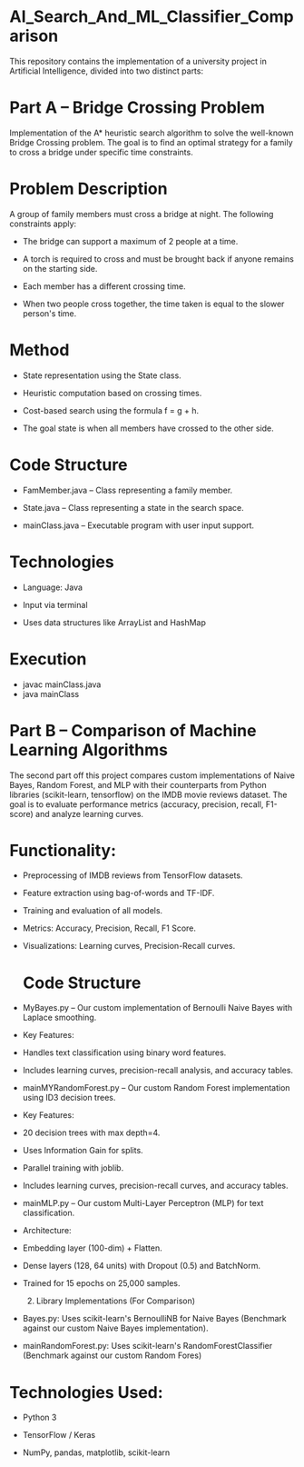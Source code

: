 # AI_Search_And_ML_Classifier_Comparison
This repository contains the implementation of a university project in Artificial Intelligence, divided into two distinct parts:

# Part A – Bridge Crossing Problem
Implementation of the A* heuristic search algorithm to solve the well-known Bridge Crossing problem. The goal is to find an optimal strategy for a family to cross a bridge under specific time constraints.

# Problem Description
A group of family members must cross a bridge at night. The following constraints apply:

- The bridge can support a maximum of 2 people at a time.

- A torch is required to cross and must be brought back if anyone remains on the starting side.

- Each member has a different crossing time.

- When two people cross together, the time taken is equal to the slower person's time.

 #  Method
- State representation using the State class.

- Heuristic computation based on crossing times.

- Cost-based search using the formula f = g + h.

- The goal state is when all members have crossed to the other side.
  
# Code Structure
- FamMember.java – Class representing a family member.

- State.java – Class representing a state in the search space.

- mainClass.java – Executable program with user input support.

#  Technologies
- Language: Java

- Input via terminal

- Uses data structures like ArrayList and HashMap

 # Execution

- javac mainClass.java
- java mainClass

 # Part B – Comparison of Machine Learning Algorithms
The second part off this project compares custom implementations of Naive Bayes, Random Forest, and MLP with their counterparts from Python libraries (scikit-learn, tensorflow) on the IMDB movie reviews dataset. The goal is to evaluate performance metrics (accuracy, precision, recall, F1-score) and analyze learning curves.

# Functionality:
- Preprocessing of IMDB reviews from TensorFlow datasets.

- Feature extraction using bag-of-words and TF-IDF.

- Training and evaluation of all models.

- Metrics: Accuracy, Precision, Recall, F1 Score.

- Visualizations: Learning curves, Precision-Recall curves.

  # Code Structure
- MyBayes.py – Our custom implementation of Bernoulli Naive Bayes with Laplace smoothing.
- Key Features:
 - Handles text classification using binary word features.

 - Includes learning curves, precision-recall analysis, and accuracy tables.

- mainMYRandomForest.py – Our custom Random Forest implementation using ID3 decision trees.
- Key Features:

 - 20 decision trees with max depth=4.

 - Uses Information Gain for splits.

 - Parallel training with joblib.

 - Includes learning curves, precision-recall curves, and accuracy tables.

- mainMLP.py – Our custom Multi-Layer Perceptron (MLP) for text classification.
- Architecture:

 - Embedding layer (100-dim) + Flatten.

 - Dense layers (128, 64 units) with Dropout (0.5) and BatchNorm.

 - Trained for 15 epochs on 25,000 samples.

   2. Library Implementations (For Comparison)
- Bayes.py: Uses scikit-learn's BernoulliNB for Naive Bayes (Benchmark against our custom Naive Bayes implementation).

- mainRandomForest.py: Uses scikit-learn's RandomForestClassifier (Benchmark against our custom Random Fores)


# Technologies Used:
- Python 3

- TensorFlow / Keras

- NumPy, pandas, matplotlib, scikit-learn
